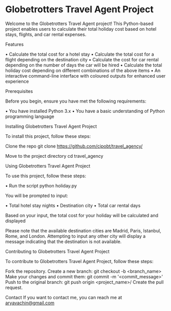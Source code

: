 # Globetrotters Travel Agent Project

Welcome to the Globetrotters Travel Agent project! This Python-based project enables users to calculate their total holiday cost based on hotel stays, flights, and car rental expenses.

Features

• Calculate the total cost for a hotel stay
• Calculate the total cost for a flight depending on the destination city
• Calculate the cost for car rental depending on the number of days the car will be hired
• Calculate the total holiday cost depending on different combinations of the above items
• An interactive command-line interface with coloured outputs for enhanced user experience

Prerequisites

Before you begin, ensure you have met the following requirements:

• You have installed Python 3.x
• You have a basic understanding of Python programming language

Installing Globetrotters Travel Agent Project

To install this project, follow these steps:

Clone the repo
git clone https://github.com/cipobt/travel_agency/

Move to the project directory
cd travel_agency

Using Globetrotters Travel Agent Project

To use this project, follow these steps:

• Run the script
python holiday.py

You will be prompted to input:

• Total hotel stay nights
• Destination city
• Total car rental days

Based on your input, the total cost for your holiday will be calculated and displayed

Please note that the available destination cities are Madrid, Paris, Istanbul, Rome, and London. Attempting to input any other city will display a message indicating that the destination is not available.

Contributing to Globetrotters Travel Agent Project

To contribute to Globetrotters Travel Agent Project, follow these steps:

Fork the repository.
Create a new branch: git checkout -b <branch_name>
Make your changes and commit them: git commit -m '<commit_message>'
Push to the original branch: git push origin <project_name>/<location>
Create the pull request.

Contact
If you want to contact me, you can reach me at aryavachin@gmail.com
